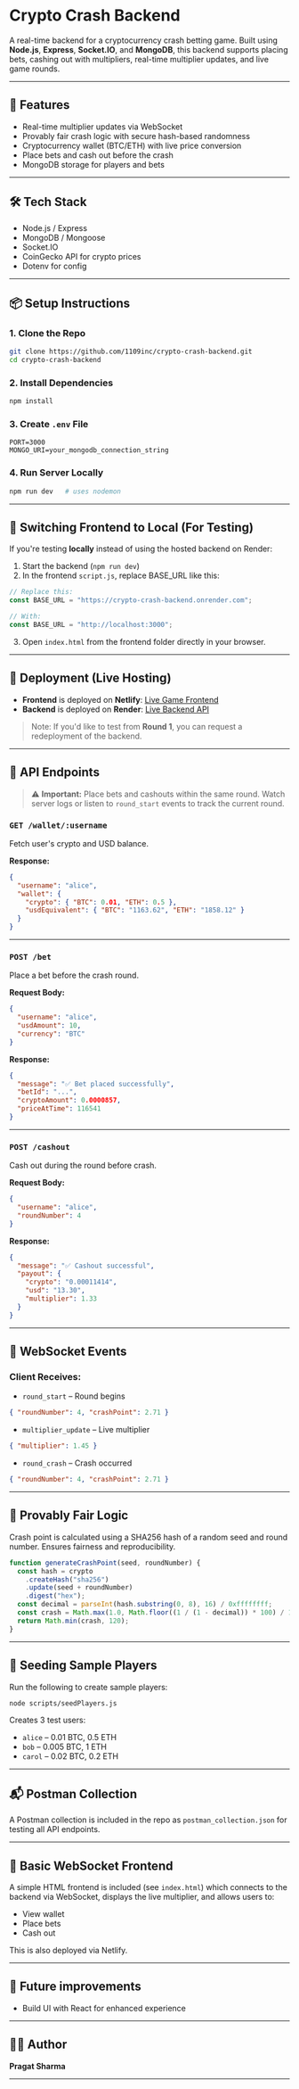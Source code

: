 # Crypto Crash Backend

A real-time backend for a cryptocurrency crash betting game. Built using **Node.js**, **Express**, **Socket.IO**, and **MongoDB**, this backend supports placing bets, cashing out with multipliers, real-time multiplier updates, and live game rounds.

---

## 🚀 Features

- Real-time multiplier updates via WebSocket
- Provably fair crash logic with secure hash-based randomness
- Cryptocurrency wallet (BTC/ETH) with live price conversion
- Place bets and cash out before the crash
- MongoDB storage for players and bets

---

## 🛠️ Tech Stack

- Node.js / Express
- MongoDB / Mongoose
- Socket.IO
- CoinGecko API for crypto prices
- Dotenv for config

---

## 📦 Setup Instructions

### 1. Clone the Repo

```bash
git clone https://github.com/1109inc/crypto-crash-backend.git
cd crypto-crash-backend
```

### 2. Install Dependencies

```bash
npm install
```

### 3. Create `.env` File

```env
PORT=3000
MONGO_URI=your_mongodb_connection_string
```

### 4. Run Server Locally

```bash
npm run dev   # uses nodemon
```

---

## 🔄 Switching Frontend to Local (For Testing)

If you're testing **locally** instead of using the hosted backend on Render:

1. Start the backend (`npm run dev`)
2. In the frontend `script.js`, replace BASE_URL like this:

```js
// Replace this:
const BASE_URL = "https://crypto-crash-backend.onrender.com";

// With:
const BASE_URL = "http://localhost:3000";
```

3. Open `index.html` from the frontend folder directly in your browser.

---

## 🥺 Deployment (Live Hosting)

- **Frontend** is deployed on **Netlify**: [Live Game Frontend](https://lambent-kangaroo-64602c.netlify.app/)
- **Backend** is deployed on **Render**: [Live Backend API](https://crypto-crash-backend.onrender.com)

> Note: If you'd like to test from **Round 1**, you can request a redeployment of the backend.

---

## 🦖 API Endpoints

> ⚠️ **Important:** Place bets and cashouts within the same round. Watch server logs or listen to `round_start` events to track the current round.

### `GET /wallet/:username`

Fetch user's crypto and USD balance.

**Response:**

```json
{
  "username": "alice",
  "wallet": {
    "crypto": { "BTC": 0.01, "ETH": 0.5 },
    "usdEquivalent": { "BTC": "1163.62", "ETH": "1858.12" }
  }
}
```

---

### `POST /bet`

Place a bet before the crash round.

**Request Body:**

```json
{
  "username": "alice",
  "usdAmount": 10,
  "currency": "BTC"
}
```

**Response:**

```json
{
  "message": "✅ Bet placed successfully",
  "betId": "...",
  "cryptoAmount": 0.0000857,
  "priceAtTime": 116541
}
```

---

### `POST /cashout`

Cash out during the round before crash.

**Request Body:**

```json
{
  "username": "alice",
  "roundNumber": 4
}
```

**Response:**

```json
{
  "message": "✅ Cashout successful",
  "payout": {
    "crypto": "0.00011414",
    "usd": "13.30",
    "multiplier": 1.33
  }
}
```

---

## 🔌 WebSocket Events

### Client Receives:

- `round_start` – Round begins

```json
{ "roundNumber": 4, "crashPoint": 2.71 }
```

- `multiplier_update` – Live multiplier

```json
{ "multiplier": 1.45 }
```

- `round_crash` – Crash occurred

```json
{ "roundNumber": 4, "crashPoint": 2.71 }
```

---

## 🧰 Provably Fair Logic

Crash point is calculated using a SHA256 hash of a random seed and round number. Ensures fairness and reproducibility.

```js
function generateCrashPoint(seed, roundNumber) {
  const hash = crypto
    .createHash("sha256")
    .update(seed + roundNumber)
    .digest("hex");
  const decimal = parseInt(hash.substring(0, 8), 16) / 0xffffffff;
  const crash = Math.max(1.0, Math.floor((1 / (1 - decimal)) * 100) / 100);
  return Math.min(crash, 120);
}
```

---

## 🌱 Seeding Sample Players

Run the following to create sample players:

```bash
node scripts/seedPlayers.js
```

Creates 3 test users:

- `alice` – 0.01 BTC, 0.5 ETH
- `bob` – 0.005 BTC, 1 ETH
- `carol` – 0.02 BTC, 0.2 ETH

---

## 📬 Postman Collection

A Postman collection is included in the repo as `postman_collection.json` for testing all API endpoints.

---

## 📀 Basic WebSocket Frontend

A simple HTML frontend is included (see `index.html`) which connects to the backend via WebSocket, displays the live multiplier, and allows users to:

- View wallet
- Place bets
- Cash out

This is also deployed via Netlify.

---

## 📌 Future improvements

- Build UI with React for enhanced experience

---

## 👨‍💼 Author

**Pragat Sharma**

---
